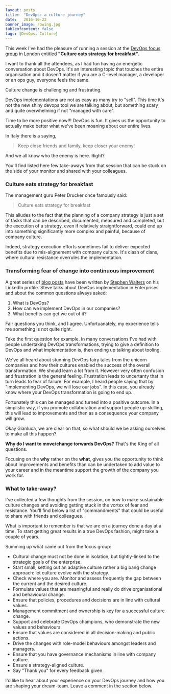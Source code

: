 ```yaml
---
layout: posts
title:  "DevOps: a culture journey"
date:   2016-10-22
banner_image: rowing.jpg
tableofcontent: false
tags: [DevOps, Culture]
---
```



This week I've had the pleasure of running a session at the [DevOps focus group](http://devopsfocusgroups.com/) in London entitled **"Culture eats strategy for breakfast"**.

I want to thank all the attendees, as I had fun having an energetic conversation about DevOps. It's an interesting topic that touches the entire organisation and it dosen't matter if you are a C-level manager, a developer or an ops guy, everyone feels the same.  

Culture change is challenging and frustrating.  

DevOps implementations are not as easy as many try to "sell". This time it's not the new shiny devops tool we are talking about, but something scary and quite overwhelming if not "managed with care".

Time to be more positive now!!! DevOps is fun. It gives us the opportunity to actually make better what we've been moaning about our entire lives.  

In Italy there is a saying,

> Keep close friends and family, keep closer your enemy!

And we all know who the enemy is here. Right?

You'll find listed here few take-aways from that session that can be stuck on the side of your monitor and shared with your colleagues.

<!--more-->

### Culture eats strategy for breakfast

The management guru Peter Drucker once famously said:

> Culture eats strategy for breakfast

This alludes to the fact that the planning of a company strategy is just a set of tasks that can be described, documented, measured and completed, but the execution of a strategy, even if relatively straightforward, could end up into something significantly more complex and painful, because of company culture.

Indeed, strategy execution efforts sometimes fail to deliver expected benefits due to mis-alignement with company culture. It's clash of clans, where cultural resistance overrules the implementation.

### Transforming fear of change into continuous improvement

A great series of [blog posts](https://www.linkedin.com/pulse/deep-thought-intro-series-blogs-devops-stephen-walters?trk=prof-post) have been written by [Stephen Walters](https://www.linkedin.com/in/1stephenwalters) on his LinkedIn profile. Steve talks about DevOps implementation in Enterprises and about the common questions always asked:

1. What is DevOps?
2. How can we implement DevOps in our companies?
3. What benefits can get we out of it?

Fair questions you think, and I agree. Unfortuanately, my experience tells me something is not quite right.  

Take the first question for example. In many conversations I've had with people undertaking DevOps transformations, trying to give a definition to DevOps and what implementation is, then ending up talking about tooling.

We've all heard about stunning DevOps fairy tales from the unicorn companies and  how their cultures enabled the success of the overall transformation. We should learn a lot from it. However very often confusion and frustration is the general feeling. Frustration leads to uncertanty that in turn leads to fear of failure. For example, I heard people saying that by "implementing DevOps, we will lose our jobs". In this case, you already know where your DevOps transformation is going to end up.  

Fortunately this can be managed and turned into a positive outcome. In a simplistic way, if you promote collaboration and support people up-skilling, this will lead to improvements and then as a consequence your company will grow.

Okay Gianluca, we are clear on that, so what should we be asking ourselves to make all this happen?  

**Why do I want to move/change torwards DevOps?** That's the King of all questions.  

Focusing on the **why** rather on the **what**, gives you the opportunity to think about improvements and benefits than can be undertaken to add value to your career and in the meantime support the growth of the company you work for.

### What to take-away?

I've collected a few thoughts from the session, on how to make sustainable culture changes and avoiding getting stuck in the vortex of fear and resistance. You'll find below a list of "commandments" that could be useful to share with friends and colleagues.

What is important to remember is that we are on a journey done a day at a time. To start getting great results in a true DevOps fashion, might take a couple of years.

Summing up what came out from the focus group:

- Cultural change must not be done in isolation, but tightly-linked to the strategic goals of the enterprise.
- Start small, setting out an adaptive culture rather a big bang change approach: let culture evolve with the strategy.
- Check where you are. Monitor and assess frequently the gap between the current and the desired culture.
- Formulate values that are meaningful and really do drive organisational and behavioural change.
- Ensure that policies, procedures and decisions are in line with cultural values.
- Management commitment and ownership is key for a successful culture change.
- Support and celebrate DevOps champions, who demonstrate the new values and behaviours.
- Ensure that values are considered in all decision-making and public actions.
- Drive the changes with role-model behaviours amongst leaders and managers.
- Ensure that you have governance mechanisms in line with company culture.
- Ensure a strategy-aligned culture.
- Say "Thank you" for every feedback given.

I'd like to hear about your experience on your DevOps journey and how you are shaping your dream-team. Leave a comment in the section below.
